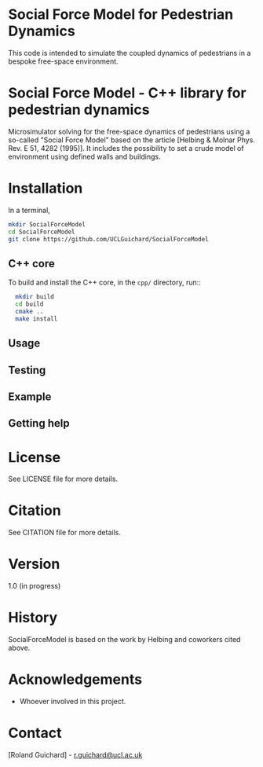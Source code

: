 Social Force Model for Pedestrian Dynamics 
==========================================

This code is intended to simulate the coupled dynamics of pedestrians in a bespoke free-space environment. 

Social Force Model - C++ library for pedestrian dynamics
===========================================================

Microsimulator solving for the free-space dynamics of pedestrians using a so-called "Social Force
Model" based on the article [Helbing & Molnar Phys. Rev. E 51, 4282 (1995)]. It includes the possibility 
to set a crude model of environment using defined walls and buildings.

Installation
============

In a terminal,

```sh
mkdir SocialForceModel
cd SocialForceModel
git clone https://github.com/UCLGuichard/SocialForceModel
```

C++ core
--------

To build and install the C++ core, in the ``cpp/`` directory, run::

```sh
  mkdir build
  cd build
  cmake ..
  make install
```

Usage
-----

Testing
-------

Example
-------

Getting help
------------

License
=======

See LICENSE file for more details.

Citation
========

See CITATION file for more details.

Version
=======

1.0 (in progress)

History
=======

SocialForceModel is based on the work by Helbing and coworkers cited above.

Acknowledgements
================

- Whoever involved in this project.

Contact
=======

[Roland Guichard] - <r.guichard@ucl.ac.uk>


